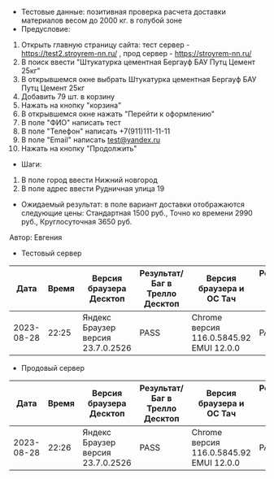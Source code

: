 * Тестовые данные: позитивная проверка расчета доставки материалов весом до 2000 кг. в голубой зоне
* Предусловие:
1. Открыть главную страницу сайта: тест сервер - https://test2.stroyrem-nn.ru/ , прод сервер - https://stroyrem-nn.ru/
2. В поиск ввести "Штукатурка цементная Бергауф БАУ Путц Цемент 25кг"
3. В открывшемся окне выбрать Штукатурка цементная Бергауф БАУ Путц Цемент 25кг
4. Добавить 79 шт. в корзину
5. Нажать на кнопку "корзина"
6. В открывшемся окне нажать "Перейти к оформлению"
7. В поле "ФИО" написать тест
8. В поле "Телефон" написать +7(911)111-11-11
9. В поле "Email" написать test@yandex.ru
10. Нажать на кнопку "Продолжить"
* Шаги:
1. В поле город ввести Нижний новгород
2. В поле адрес ввести Рудничная улица 19

* Ожидаемый результат: в поле вариант доставки отображаются следующие цены: Стандартная 1500 руб., Точно ко времени 2990 руб.,  Круглосуточная 3650 руб.


Автор: Евгения

* Тестовый сервер 

| Дата | Время | Версия браузера Десктоп | Результат/Баг в Трелло Десктоп|  Версия браузера и ОС Тач |Результат/Баг в Трелло Тач| Дата релиза| QA  |
| --- | --- | --- | --- |  --- | --- | --- | --- |   
| 2023-08-28 | 22:25 | Яндекс Браузер версия 23.7.0.2526 | PASS | Chrome версия 116.0.5845.92 EMUI 12.0.0 | PASS  | 2023-08-27 | Евгения |
* Продовый сервер

| Дата | Время | Версия браузера Десктоп | Результат/Баг в Трелло Десктоп|  Версия браузера и ОС Тач |Результат/Баг в Трелло Тач| Дата релиза| QA  |
| --- | --- | --- | --- |  --- | --- | --- | --- |   
| 2023-08-28 | 22:26 | Яндекс Браузер версия 23.7.0.2526 | PASS | Chrome версия 116.0.5845.92 EMUI 12.0.0 | PASS  | 2023-08-27 | Евгения |
